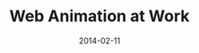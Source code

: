 ---
title: "Web Animation at Work"
date: 2014-02-11
url: https://alistapart.com/article/web-animation-at-work
image:
publisher: A List Apart
type:
    - article
---